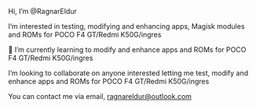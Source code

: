 Hi, I’m @RagnarEldur

I’m interested in testing, modifying and enhancing apps, Magisk modules and ROMs for POCO F4 GT/Redmi K50G/ingres

🌱 I’m currently learning to modify and enhance apps and ROMs for POCO F4 GT/Redmi K50G/ingres

I’m looking to collaborate on anyone interested letting me test, modify and enhance apps and ROMs for POCO F4 GT/Redmi K50G/ingres

You can contact me via email, ragnareldur@outlook.com
